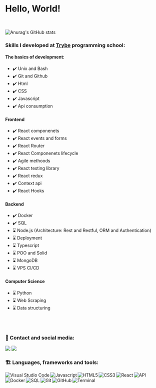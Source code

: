 #  Hello, World!
<br>

![Anurag's GitHub stats](https://github-readme-stats.vercel.app/api?username=mathalves23&theme=gotham&show_icons=true)


### Skills I developed at [Trybe](https://www.linkedin.com/school/betrybe/) programming school:  
#### The basics of development:
 - ✔️ Unix and Bash
 - ✔️ Git and Github
 - ✔️ Html
 - ✔️ CSS 
 - ✔️ Javascript
 - ✔️ Api consumption
 #### Frontend 
 - ✔️ React componenets
 - ✔️ React events and forms
 - ✔️ React Router
 - ✔️ React Componenets lifecycle 
 - ✔️ Agile methoods
 - ✔️ React testing library 
 - ✔️ React redux
 - ✔️ Context api
 - ✔️ React Hooks 
 #### Backend
 - ✔️ Docker
 - ✔️ SQL
 - ⌛ Node.js (Architecture: Rest and Restful, ORM and Authentication)
 - ⌛ Deployment
 - ⌛ Typescript
 - ⌛ POO and Solid 
 - ⌛ MongoDB
 - ⌛ VPS CI/CD
  #### Computer Science
 - ⌛ Python
 - ⌛ Web Scraping 
 - ⌛ Data structuring 
 <br>
 <br>
 
 ### 📱 Contact and social media: 
 <a href="https://www.linkedin.com/in/matheus-de-araújo-alves-66614b81/" target="_blank"><img src="https://img.icons8.com/external-justicon-lineal-color-justicon/30/external-linkedin-social-media-justicon-lineal-color-justicon.png"/></a>
 <a href="mailto:matheus.aalves@hotmail.com" target="_blank"><img src="https://img.icons8.com/external-nawicon-outline-color-nawicon/30/external-email-communication-nawicon-outline-color-nawicon-2.png"/></a>


### 🏗️ Languages, frameworks and tools: 
<img align="left" alt="Visual Studio Code" src="https://img.icons8.com/plasticine/30/visual-studio-code-2019.png"/>
<img align="left" alt="Javascript" src="https://img.icons8.com/color/30/javascript--v1.png"/>
<img align="left" alt="HTML5" src="https://img.icons8.com/external-flaticons-lineal-color-flat-icons/30/external-html-mobile-app-development-flaticons-lineal-color-flat-icons.png"/>
<img align="left" alt="CSS3" src="https://img.icons8.com/external-flaticons-lineal-color-flat-icons/30/external-css-mobile-app-development-flaticons-lineal-color-flat-icons.png"/>
<img align="left" alt="React" src="https://img.icons8.com/plasticine/30/react.png"/>
<img align="left" alt="API" src="https://img.icons8.com/stickers/30/api-settings.png"/>
<img align="left" alt="Docker" src="https://img.icons8.com/color/30/docker.png"/>
<img align="left" alt="SQL" src="https://img.icons8.com/external-flaticons-lineal-color-flat-icons/30/external-sql-computer-programming-flaticons-lineal-color-flat-icons.png"/>
<img align="left" alt="Git" src="https://img.icons8.com/color/30/git.png"/>
<img align="left" alt="GitHub" src="https://img.icons8.com/color/30/github--v1.png"/>
<img align="left" alt="Terminal" src="https://img.icons8.com/external-flaticons-flat-flat-icons/30/external-terminal-computer-programming-flaticons-flat-flat-icons.png"/>


<br>
<br>
<br>

 <!-- I got most of the icons from <a href="https://icons8.com"></a> -->
